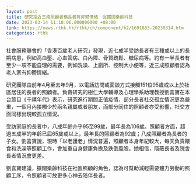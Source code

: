 ```yaml
---
layout: post
title: 研究指近三成照顧者稱長者有抑鬱情緒　促擴闊樂齡科技
date: 2023-03-14 11:18:06.000000000 +08:00
link: https://news.rthk.hk/rthk/ch/component/k2/1691883-20230314.htm
categories: rthk
---
```


社會服務聯會的「香港百歲老人研究」發現，近七成半受訪長者有三種或以上的長期病患，例如高血壓、心血管病、白內障、骨質疏鬆、糖尿病等。約有一半長者有至少一項不能自理的需要，例如洗澡、上廁所、控制大小便等，近三成照顧者認為老人家有抑鬱情緒。

研究團隊由前年4月至去年9月，以電話訪問或面談方式接觸151位95歲或以上於社區居住的長者的照顧者。負責研究的樹仁大學輔導及心理學系助理教授劉喜寶在本台節目《千禧年代》表示，研究進行期間正值疫情，部分長者社交孤立情況更為嚴重，一個月內接觸少於兩名親屬或者朋友，而部分同住的照顧者亦受影響，社交方面同樣出現較孤立情況。

受訪家庭的長者中，八成年齡介乎95至99歲，最年長為106歲。照顧者方面，超過五成半的年齡已屆65歲或以上，最年長的照顧者為92歲；八成照顧者為長者的子女。劉喜寶說，現時「以老護老」情況普遍，照顧者本身年紀較大，每天負責餵食和洗澡等照顧工作，會加重自身健康負擔及跌倒風險。她相信，隱蔽長者及院舍長者情況會更差。

劉喜寶建議，擴闊樂齡科技在社區照顧的角色，認為可幫助減輕需要體力勞動的照顧工序，令照顧者可放更多心神去陪伴長者。
